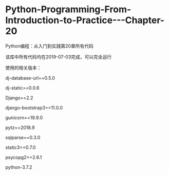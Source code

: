 # Python-Programming-From-Introduction-to-Practice---Chapter-20
Python编程：从入门到实践第20章所有代码

该库中所有代码均在2019-07-03完成，可以完全运行

使用的相关版本：

dj-database-url==0.5.0

dj-static==0.0.6

Django==2.2

django-bootstrap3==11.0.0

gunicorn==19.9.0

pytz==2018.9

sqlparse==0.3.0

static3==0.7.0

psycopg2>=2.6.1

python-3.7.2
